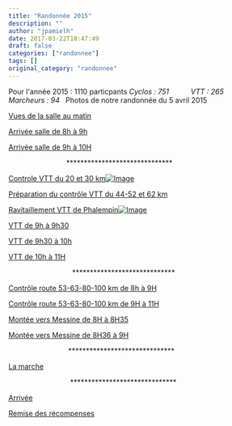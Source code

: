 ```yaml
---
title: "Randonnée 2015"
description: ""
author: "jpamielh"
date: 2017-03-22T18:47:49
draft: false
categories: ["randonnee"]
tags: []
original_category: "randonnee"
---
```


Pour l'ann&eacute;e 2015 : 1110 particpants
*Cyclos : 751 &nbsp; &nbsp; &nbsp; &nbsp; &nbsp; VTT : 265 &nbsp; &nbsp; &nbsp; &nbsp; Marcheurs : 94*&nbsp;&nbsp;
Photos de notre randonn&eacute;e du 5 avril 2015

[Vues de la salle au matin](https://plus.google.com/photos/100095312700982999132/albums/6134653767538077249)

[Arriv&eacute;e salle de 8h &agrave; 9h](https://plus.google.com/photos/100095312700982999132/albums/6134661687848439601)

[Arriv&eacute;e salle de 9h &agrave; 10H](https://plus.google.com/photos/100095312700982999132/albums/6134666177666010961)

&nbsp; &nbsp; &nbsp; &nbsp; &nbsp; &nbsp; &nbsp; &nbsp; &nbsp; &nbsp; &nbsp; &nbsp; &nbsp; &nbsp; &nbsp;******************************

[Controle VTT du 20 et 30 km](https://plus.google.com/photos/100095312700982999132/albums/6134646315094748545)[![Image](https://encrypted-tbn1.gstatic.com/images?q=tbn:ANd9GcRDgrvL5bGWrwimw2oHPscSwmOnb9L5zGC6wr62b-UfGEoxmutv5Q)](https://youtu.be/J3tOBu9wzK0)

[Pr&eacute;paration du contr&ocirc;le VTT&nbsp;du 44-52 et 62 km](https://plus.google.com/photos/100095312700982999132/albums/6134342527532607681)

[Ravitaillement VTT de Phalempin](https://plus.google.com/photos/100095312700982999132/albums/6137135673245676257)[![Image](https://encrypted-tbn1.gstatic.com/images?q=tbn:ANd9GcRDgrvL5bGWrwimw2oHPscSwmOnb9L5zGC6wr62b-UfGEoxmutv5Q)](https://drive.google.com/folderview?id=0B5ftS00oRd_jfjNEaGpLbFZjdEp2RVlFU3NFRVlVX3FRZGVBc0VzdzhzNjFOeEVJcUdnVlk&amp;usp=sharing_eid#list)

[VTT de 9h &agrave; 9h30](https://plus.google.com/photos/100095312700982999132/albums/6134333182169698913)

[VTT de 9h30 &agrave; 10h](https://plus.google.com/photos/100095312700982999132/albums/6134335774644372065)

[VTT de 10h &agrave; 11H](https://plus.google.com/photos/100095312700982999132/albums/6134339416887029969)

&nbsp; &nbsp; &nbsp; &nbsp; &nbsp; &nbsp; &nbsp; &nbsp; &nbsp; &nbsp; &nbsp; &nbsp; &nbsp; &nbsp; &nbsp; &nbsp; ***************************** &nbsp; &nbsp; &nbsp; &nbsp;&nbsp;

[Contr&ocirc;le route 53-63-80-100 km de 8h &agrave; 9H](https://plus.google.com/photos/100095312700982999132/albums/6134674855521048785)

[Contr&ocirc;le route 53-63-80-100 km de 9H &agrave; 11H](https://plus.google.com/photos/100095312700982999132/albums/6134678235526427873)

[Mont&eacute;e vers Messine de 8H &agrave; 8H35](https://plus.google.com/photos/100095312700982999132/albums/6134703860748464449)

[Mont&eacute;e vers Messine de 8H36 &agrave; 9H](https://plus.google.com/photos/100095312700982999132/albums/6134707882083094657)

&nbsp; &nbsp; &nbsp; &nbsp; &nbsp; &nbsp; &nbsp; &nbsp; &nbsp; &nbsp; &nbsp; &nbsp; &nbsp; &nbsp; &nbsp; ******************************

[La marche](https://plus.google.com/photos/100095312700982999132/albums/6134731616956536257)

&nbsp; &nbsp; &nbsp; &nbsp; &nbsp; &nbsp; &nbsp; &nbsp; &nbsp; &nbsp; &nbsp; &nbsp; &nbsp; &nbsp; &nbsp; &nbsp;******************************

[Arriv&eacute;e](https://plus.google.com/photos/100095312700982999132/albums/6134323029399232657)

[Remise des r&eacute;compenses](https://plus.google.com/photos/100095312700982999132/albums/6134311785708665441)